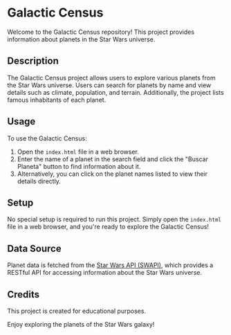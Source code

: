 # Galactic Census

Welcome to the Galactic Census repository! This project provides information about planets in the Star Wars universe.

## Description

The Galactic Census project allows users to explore various planets from the Star Wars universe. Users can search for planets by name and view details such as climate, population, and terrain. Additionally, the project lists famous inhabitants of each planet.

## Usage

To use the Galactic Census:

1. Open the `index.html` file in a web browser.
2. Enter the name of a planet in the search field and click the "Buscar Planeta" button to find information about it.
3. Alternatively, you can click on the planet names listed to view their details directly.

## Setup

No special setup is required to run this project. Simply open the `index.html` file in a web browser, and you're ready to explore the Galactic Census!

## Data Source

Planet data is fetched from the [Star Wars API (SWAPI)](https://swapi.dev/api/planets), which provides a RESTful API for accessing information about the Star Wars universe.

## Credits

This project is created for educational purposes.

Enjoy exploring the planets of the Star Wars galaxy!
